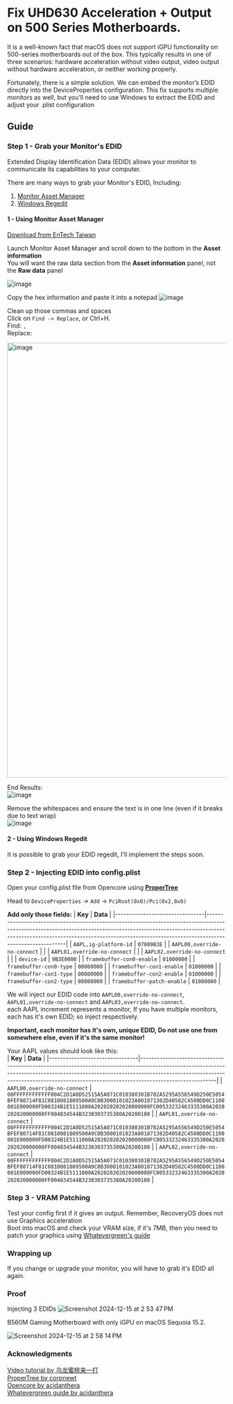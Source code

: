 # Fix UHD630 Acceleration + Output on 500 Series Motherboards. 
It is a well-known fact that macOS does not support iGPU functionality on 500-series motherboards out of the box. This typically results in one of three scenarios: hardware acceleration without video output, video output without hardware acceleration, or neither working properly.

Fortunately, there is a simple solution. We can embed the monitor’s EDID directly into the DeviceProperties configuration. This fix supports multiple monitors as well, but you’ll need to use Windows to extract the EDID and adjust your .plist configuration 

## Guide  
### Step 1  - Grab your Monitor's EDID
Extended Display Identification Data (EDID) allows your monitor to communicate its capabilities to your computer.

There are many ways to grab your Monitor's EDID, Including:
1. [Monitor Asset Manager](#monitor-asset-manager)
2. [Windows Regedit](#windows-regedit)

#### 1 - Using Monitor Asset Manager
[Download from EnTech Taiwan](https://www.entechtaiwan.com/util/moninfo.shtm)

Launch Monitor Asset Manager and scroll down to the bottom in the **Asset information**   
You will want the raw data section from the **Asset information** panel, not the **Raw data** panel   

![image](https://github.com/user-attachments/assets/10d1a8fc-4466-4948-938a-7be1908d03c1)   

Copy the hex information and paste it into a notepad
![image](https://github.com/user-attachments/assets/98e187f5-a15e-4380-ab44-72c10c0ee91d)   

Clean up those commas and spaces  
Click on ``Find -> Replace``, or Ctrl+H.  
Find: ``,``   
Replace: `` ``    

<img src="https://github.com/user-attachments/assets/6dfd1ca3-0693-4d08-8afe-0d3ff99ddaea" alt="image" width="1000"/>

End Results:   
![image](https://github.com/user-attachments/assets/8256f47c-ff23-4320-bf5d-e37ccf9aae48)

Remove the whitespaces and ensure the text is in one line (even if it breaks due to text wrap)    
![image](https://github.com/user-attachments/assets/9d9c4e02-a604-4de8-b0bd-81a69def9607)

#### 2 - Using Windows Regedit
It is possible to grab your EDID regedit, I'll implement the steps soon.


### Step 2  - Injecting EDID into config.plist   

Open your config.plist file from Opencore using [**ProperTree**](https://github.com/corpnewt/ProperTree)   

Head to ``DeviceProperties`` -> ``Add`` -> ``PciRoot(0x0)/Pci(0x2,0x0)``  

**Add only those fields:**
| **Key**                        | **Data**                                                                                                                                                                                                                                                   |
|--------------------------------|---------------------------------------------------------------------------------------------------------------------------------------------------------------------------------------------------------------------------------------------------------------------|
| `AAPL,ig-platform-id`          | `07009B3E`                                                                                                                                                                                                                                                          |
| `AAPL00,override-no-connect`   |  |
| `AAPL01,override-no-connect`   |  |
| `AAPL02,override-no-connect`   |  |
| `device-id`                    | `9B3E0000`                                                                                                                                                                                                                                                          |
| `framebuffer-con0-enable`      | `01000000`                                                                                                                                                                                                                                                          |
| `framebuffer-con0-type`        | `00080000`                                                                                                                                                                                                                                                          |
| `framebuffer-con1-enable`      | `01000000`                                                                                                                                                                                                                                                          |
| `framebuffer-con1-type`        | `00080000`                                                                                                                                                                                                                                                          |
| `framebuffer-con2-enable`      | `01000000`                                                                                                                                                                                                                                                          |
| `framebuffer-con2-type`        | `00080000`                                                                                                                                                                                                                                                          |
| `framebuffer-patch-enable`     | `01000000`                                                                                                                                                                                                                                                          |  


We will inject our EDID code into ``AAPL00,override-no-connect``, ``AAPL01,override-no-connect`` and ``AAPL03,override-no-connect``.   
each AAPL increment represents a monitor, If you have multiple monitors, each has it's own EDID; so inject respectively.   

**Important, each monitor has it's own, unique EDID, Do not use one from somewhere else, even if it's the same monitor!**   

Your AAPL values should look like this:  
| **Key**                        | **Data**                                                                                                                                                                                                                                                   |
|--------------------------------|---------------------------------------------------------------------------------------------------------------------------------------------------------------------------------------------------------------------------------------------------------------------|
| `AAPL00,override-no-connect`   | `00FFFFFFFFFFFF004C2D1A0D52515A5A071C010380301B782A5295A556549D250E5054BFEF80714F81C0810081809500A9C0B3000101023A801871382D40582C4500DD0C1100001E000000FD00324B1E5111000A202020202020000000FC00533232463335300A2020202020000000FF004834544B3230303735380A20200108` |
| `AAPL01,override-no-connect`   | `00FFFFFFFFFFFF004C2D1A0D52515A5A071C010380301B782A5295A556549D250E5054BFEF80714F81C0810081809500A9C0B3000101023A801871382D40582C4500DD0C1100001E000000FD00324B1E5111000A202020202020000000FC00533232463335300A2020202020000000FF004834544B3230303735380A20200108` |
| `AAPL02,override-no-connect`   | `00FFFFFFFFFFFF004C2D1A0D52515A5A071C010380301B782A5295A556549D250E5054BFEF80714F81C0810081809500A9C0B3000101023A801871382D40582C4500DD0C1100001E000000FD00324B1E5111000A202020202020000000FC00533232463335300A2020202020000000FF004834544B3230303735380A20200108` |

### Step 3 - VRAM Patching   
Test your config first if it gives an output. Remember, RecoveryOS does not use Graphics acceleration   
Boot into macOS and check your VRAM size, if it's 7MB, then you need to patch your graphics using [Whatevergreen's guide](https://github.com/acidanthera/WhateverGreen/blob/master/Manual/FAQ.IntelHD.en.md)   

### Wrapping up   
If you change or upgrade your monitor, you will have to grab it's EDID all again.

### Proof   
Injecting 3 EDIDs
![Screenshot 2024-12-15 at 2 53 47 PM](https://github.com/user-attachments/assets/4ea381f4-cce4-447a-99fa-4776610d33b3)

B560M Gaming Motherboard with only iGPU on macOS Sequoia 15.2.  

![Screenshot 2024-12-15 at 2 58 14 PM](https://github.com/user-attachments/assets/613bfcf5-24ff-40f8-b149-ae8e28872c51)


### Acknowledgments 
[Video tutorial by 乌龙蜜桃来一打](https://www.bilibili.com/video/BV1UW4y1J7J2/)  
[ProperTree by corpnewt](https://github.com/corpnewt/ProperTree)   
[Opencore by acidanthera](https://github.com/acidanthera/OpenCorePkg)   
[Whatevergreen guide by acidanthera](https://github.com/acidanthera/WhateverGreen/blob/master/Manual/FAQ.IntelHD.en.md#intel-uhd-graphics-610-655-coffee-lake-and-comet-lake-processors)

